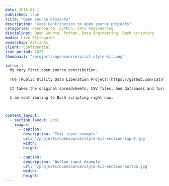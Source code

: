 ```yaml
---
date: 2016-01-1
published: true
title: "Open Source Projects"
description: "Code Contribution to open source projects"
categories: opensource, python, data engineering
disciplines: Open Source, Python, Data Engineering, Bash scripting
media: Live Styleguide
ownership: Alliants
client: Confidential
time_period: 2023
thumbnail: "/projects/opensource/plist-style-kit.png"

intro: |
  My very first open source contribution.
  
  The [Public Utility Data Liberation Project](https://github.com/catalyst-cooperative/pudl) provides analysis-ready energy system data to climate advocates, researchers, policymakers, and journalists.

  It takes the original spreadsheets, CSV files, and databases and turns them into a unified resource. This enables users to spend more time on novel analysis and less time on data preparation. 

  I am contributing to Bash scripting right now.



content_layout:
  - section_layout: 2col
    images:
      - caption:
        description: 'Text input example'
        url: '/projects/opensource/style-kit-section-input.jpg'
        width:
        height:

      - caption:
        description: 'Button input example'
        url: '/projects/opensource/style-kit-section-button.jpg'
        width:
        height:
---
```

